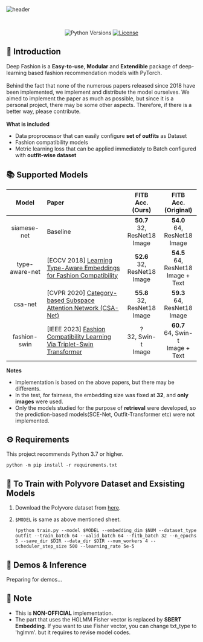 ![header](https://capsule-render.vercel.app/api?type=rounded&height=200&color=gradient&customColorList=20&text=🧷%20Deep%20Fashion&fontSize=36&fontColor=FFFFFF&fontAlignY=45&desc=PyTorch%20implementation%20of%20deep-learning%20based%20fashion%20recommendation%20models&descSize=12&descAlignY=65)

<br>
<div align="center">

![Python Versions](https://img.shields.io/badge/python-3.7%20|%203.8%20|%203.9%20|%203.10-blue)
[![License](https://img.shields.io/github/license/owj0421/DeepFashion.svg)](https://github.com/owj0421/DeepFashion/blob/master/LICENSE)

</div>


## 🤗 Introduction

Deep Fashion is a **Easy-to-use**, **Modular** and **Extendible** package of deep-learning based fashion recommendation models with PyTorch. <br><br>
Behind the fact that none of the numerous papers released since 2018 have been implemented, we implement and distribute the model ourselves. We aimed to implement the paper as much as possible, but since it is a personal project, there may be some other aspects. Therefore, if there is a better way, please contribute.<br><br>
**What is included**
- Data proprocessor that can easily configure **set of outfits** as Dataset
- Fashion compatibility models
- Metric learning loss that can be applied immediately to Batch configured with **outfit-wise dataset**


## 📚 Supported Models

<div align="center">

|Model|Paper|FITB<br>Acc.<br>(Ours)|FITB<br>Acc.<br>(Original)|
|:-:|:-|:-:|:-:|
|siamese-net|Baseline|**50.7**<br>32, ResNet18 <br>Image|**54.0**<br>64, ResNet18 <br>Image|
|type-aware-net|[ECCV 2018] [Learning Type-Aware Embeddings for Fashion Compatibility](https://arxiv.org/abs/1803.09196)|**52.6**<br>32, ResNet18 <br>Image|**54.5**<br>64, ResNet18 <br>Image + Text|
|csa-net|[CVPR 2020] [Category-based Subspace Attention Network (CSA-Net)](https://arxiv.org/abs/1912.08967?ref=dl-staging-website.ghost.io)|**55.8**<br>32, ResNet18 <br>Image|**59.3**<br>64, ResNet18 <br>Image|
|fashion-swin|[IEEE 2023] [Fashion Compatibility Learning Via Triplet-Swin Transformer](https://ieeexplore.ieee.org/abstract/document/10105392)|?<br>32, Swin-t <br>Image|**60.7**<br>64, Swin-t <br>Image + Text|

</div>

**Notes**
 - Implementation is based on the above papers, but there may be differents.
 - In the test, for fairness, the embedding size was fixed at **32**, and **only images** were used.
 - Only the models studied for the purpose of **retrieval** were developed, so the prediction-based models(SCE-Net, Outfit-Transformer etc) were not implemented.


## ⚙ Requirements
This project recommends Python 3.7 or higher.
```
python -m pip install -r requirements.txt
```

## 🧱 To Train with Polyvore Dataset and Exsisting Models
1. Download the Polyvore dataset from [here](https://github.com/xthan/polyvore-dataset?tab=readme-ov-file).

2. `$MODEL` is same as above mentioned sheet.

    ```
    !python train.py --model $MODEL --embedding_dim $NUM --dataset_type outfit --train_batch 64 --valid_batch 64 --fitb_batch 32 --n_epochs 5 --save_dir $DIR --data_dir $DIR --num_workers 4 --scheduler_step_size 500 --learning_rate 5e-5
    ```


## 🧶 Demos & Inference
Preparing for demos...


## 🔔 Note
- This is **NON-OFFICIAL** implementation.
- The part that uses the HGLMM Fisher vector is replaced by **SBERT Embedding**. If you want to use Fisher vector, you can change txt_type to 'hglmm'. but it requires to revise model codes.
